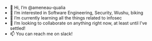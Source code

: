 - 👋 Hi, I’m @ameneau-qualia
- 👀 I’m interested in Software Engineering, Security, Wushu, biking
- 🌱 I’m currently learning all the things related to infosec
- 💞️ I’m looking to collaborate on anything right now, at least until I've settled!
- 📫 You can reach me on slack!

<!---
ameneau-qualia/ameneau-qualia is a ✨ special ✨ repository because its `README.md` (this file) appears on your GitHub profile.
You can click the Preview link to take a look at your changes.
--->
